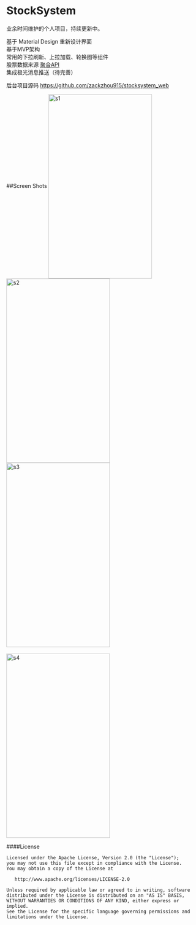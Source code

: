 # StockSystem
业余时间维护的个人项目，持续更新中。

基于 Material Design 重新设计界面 <br />
基于MVP架构 <br />
常用的下拉刷新、上拉加载、轮换图等组件 <br />
股票数据来源  [聚合API](https://www.juhe.cn/docs/api/id/21) <br />
集成极光消息推送（待完善）<br />

后台项目源码 https://github.com/zackzhou915/stocksystem_web

##Screen Shots
<img src="https://github.com/zackzhou915/stocksystem/blob/master/screenshot/stock_list.png" width = "270" height = "480" alt="s1" align=center />
<img src="https://github.com/zackzhou915/stocksystem/blob/master/screenshot/stock_detail.png" width = "270" height = "480" alt="s2" align=center />
<img src="https://github.com/zackzhou915/stocksystem/blob/master/screenshot/favor.png" width = "270" height = "480" alt="s3" align=center />
<br />
<br />
<img src="https://github.com/zackzhou915/stocksystem/blob/master/screenshot/self.png" width = "270" height = "480" alt="s4" align=center />

####License

	Licensed under the Apache License, Version 2.0 (the "License");
	you may not use this file except in compliance with the License.
	You may obtain a copy of the License at

	   http://www.apache.org/licenses/LICENSE-2.0

	Unless required by applicable law or agreed to in writing, software
	distributed under the License is distributed on an "AS IS" BASIS,
	WITHOUT WARRANTIES OR CONDITIONS OF ANY KIND, either express or implied.
	See the License for the specific language governing permissions and
	limitations under the License.
